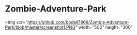 # Zombie-Adventure-Park
<img scr="https://github.com/bodell7868/Zombie-Adventure-Park/blob/master/screenshot1.PNG" width="500" height="300"
